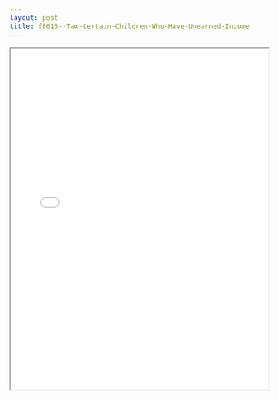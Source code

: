 ```yaml
---
layout: post
title: f8615--Tax-Certain-Children-Who-Have-Unearned-Income
---
```


<div class="pdf-container">
<iframe src="/ea/assets/pdfs/f8615--Tax-Certain-Children-Who-Have-Unearned-Income.pdf" height="600" width="90%" allowFullScreen="true"></iframe>
</div>

